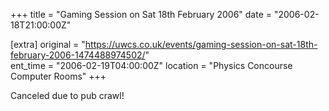 +++
title = "Gaming Session on Sat 18th February 2006"
date = "2006-02-18T21:00:00Z"

[extra]
original = "https://uwcs.co.uk/events/gaming-session-on-sat-18th-february-2006-1474488974502/"    
ent_time = "2006-02-19T04:00:00Z"
location = "Physics Concourse Computer Rooms"
+++

Canceled due to pub crawl\!

